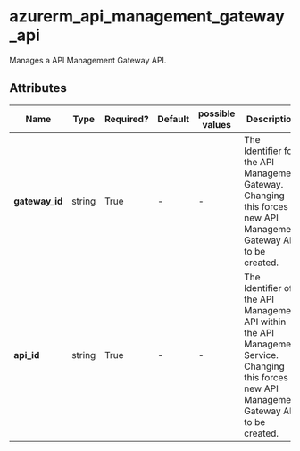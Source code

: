 # azurerm_api_management_gateway_api

Manages a API Management Gateway API.

## Attributes

| Name | Type | Required? | Default  | possible values | Description |
| ---- | ---- | --------- | -------- | ----------- | ----------- |
| **gateway_id** | string | True | -  |  -  | The Identifier for the API Management Gateway. Changing this forces a new API Management Gateway API to be created. | 
| **api_id** | string | True | -  |  -  | The Identifier of the API Management API within the API Management Service. Changing this forces a new API Management Gateway API to be created. | 

